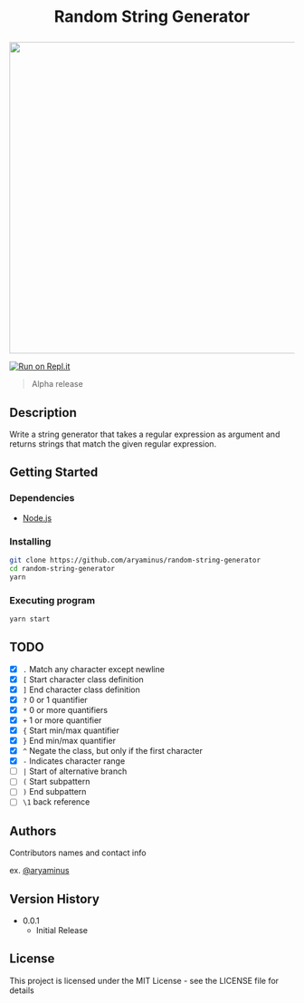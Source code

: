 # <p align="center"> Random String Generator </p>

<p align="center">
    <a href="https://i.imgur.com/dAF7GWa.png" target="_blank"><img src="https://i.imgur.com/dAF7GWa.png" height="550"/></a>
</p>

[![Run on Repl.it](https://repl.it/badge/github/aryaminus/random-string-generator)](https://repl.it/github/aryaminus/random-string-generator)

> Alpha release

## Description

Write a string generator that takes a regular expression as argument and returns strings that match the given regular expression.

## Getting Started

### Dependencies

* [Node.js](http://nodejs.org/)

### Installing

```sh
git clone https://github.com/aryaminus/random-string-generator
cd random-string-generator
yarn
```

### Executing program

```sh
yarn start
```

## TODO

- [x] `.` Match any character except newline
- [x] `[` Start character class definition
- [x] `]` End character class definition
- [x] `?` 0 or 1 quantifier
- [x] `*` 0 or more quantifiers
- [x] `+` 1 or more quantifier
- [x] `{` Start min/max quantifier
- [x] `}` End min/max quantifier
- [x] `^` Negate the class, but only if the first character  
- [x] `-` Indicates character range
- [ ] `|` Start of alternative branch
- [ ] `(` Start subpattern
- [ ] `)` End subpattern 
- [ ] `\1` back reference

## Authors

Contributors names and contact info

ex. [@aryaminus](https://github.com/aryaminus)

## Version History

* 0.0.1
  * Initial Release

## License

This project is licensed under the MIT License - see the LICENSE file for details
